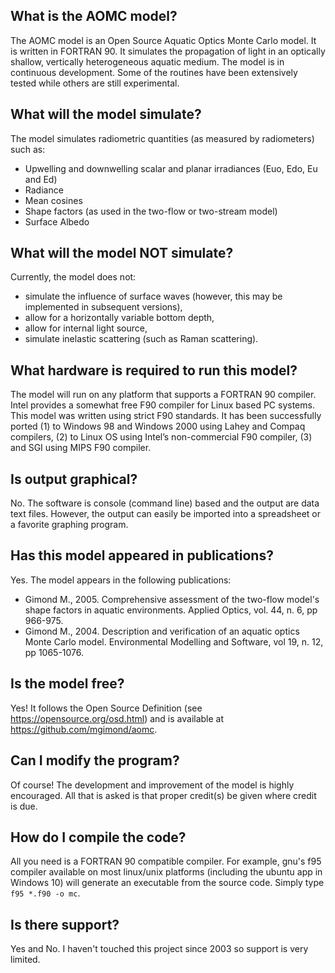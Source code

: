 ## What is the AOMC model? 

The AOMC model is an Open Source Aquatic Optics Monte Carlo model. It is written in FORTRAN 90. It simulates the propagation of light in an optically shallow, vertically heterogeneous aquatic medium. The model is in continuous development. Some of the routines have been extensively tested while others are still experimental. 

## What will the model simulate? 

The model simulates radiometric quantities (as measured by radiometers)  such as:
* Upwelling and downwelling scalar and planar irradiances (Euo, Edo, Eu and Ed)
* Radiance
* Mean cosines
* Shape factors (as used in the two-flow or two-stream model)
* Surface Albedo 


## What will the model NOT simulate? 

Currently, the model does not:
* simulate the influence of surface waves (however, this may be implemented in subsequent versions),
* allow for a horizontally variable bottom depth,
* allow for internal light source,
* simulate inelastic scattering (such as Raman scattering).

## What hardware is required to run this model? 

The model will run on any platform that supports a FORTRAN 90 compiler. Intel provides a somewhat free F90 compiler for Linux based PC  systems. This model was written using strict F90 standards. It has been successfully ported (1) to Windows 98 and Windows 2000 using Lahey and Compaq compilers, (2) to Linux OS using Intel’s non-commercial F90 compiler, (3) and SGI using MIPS F90 compiler. 

## Is output graphical? 

No. The software is console (command line) based and the output are data text files. However, the output can easily be imported into a spreadsheet or a favorite graphing program.  

## Has this model appeared in publications?

Yes. The model appears in the following publications:
* Gimond M., 2005. Comprehensive assessment of the two-flow model's shape factors in aquatic environments. Applied Optics, vol. 44, n. 6, pp 966-975.
* Gimond M., 2004. Description and verification of an aquatic optics Monte Carlo model. Environmental Modelling and Software, vol 19, n. 12, pp 1065-1076.

## Is the model free? 
Yes! It follows the Open Source Definition (see https://opensource.org/osd.html) and is available at https://github.com/mgimond/aomc.

## Can I modify the program? 

Of course! The development and improvement of the model is highly encouraged. All that is asked is that proper credit(s) be given where credit is due. 

## How do I compile the code?

All you need is a FORTRAN 90 compatible compiler. For example, gnu's f95 compiler available on most linux/unix platforms (including the ubuntu app in Windows 10) will generate an executable from the source code. Simply type `f95 *.f90 -o mc`.

## Is there support?

Yes and No. I haven't touched this project since 2003 so support is very limited.
